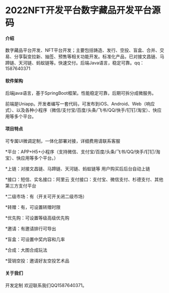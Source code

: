 # 2022NFT开发平台数字藏品开发平台源码

#### 介绍
数字藏品平台开发、NFT平台开发；主要包括铸造、发行、空投、盲盒、合并、交易、分享裂变拉新、抽签、预售等相关功能开发。标准化产品，已对接文昌链、马蹄链、天河链、蚂蚁链等。快速交付。后端Java语言，稳定可靠。qq：1587640371

#### 软件架构
后端java语言，基于SpringBoot框架。性能稳定可靠，后期可拆分成微服务。

前端是Uniapp。开发者编写一套代码，可发布到iOS、Android、Web（响应式）、以及各种小程序（微信/支付宝/百度/头条/飞书/QQ/快手/钉钉/淘宝）、快应用等多个平台。


#### 项目特点

可专属UI微调定制，一体化部署对接，详细费用请联系客服

*平台：APP+H5+小程序（支持微信、支付宝/百度/头条/飞书/QQ/快手/钉钉/淘宝）、快应用等多个平台。）

*上链：对接文昌链、马蹄链、天河链、蚂蚁链等 用户购买后后台自动上链

*接口：短信、实名接口：阿里云 支付接口：支付宝、微信支付、杉德支付、其他第三方支付平台

*二级市场：有（开关可开关闭二级市场）

*转赠：有，可设置转赠时限

*优先购：可设置等级高级优先购

*邀请：有邀请排行可导出

*盲盒：可设置中奖内容和几率

*合成：大图合成玩法

*营销空投：邀请好友空投艺术品


#### 关于我们
开发定制 欢迎联系我们QQ1587640371。